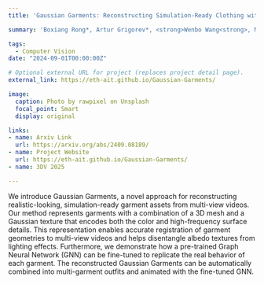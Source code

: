 ```yaml
---
title: 'Gaussian Garments: Reconstructing Simulation-Ready Clothing with Photo-Realistic Appearance from Multi-View Video - 3DV 2025'

summary: 'Boxiang Rong*, Artur Grigorev*, <strong>Wenbo Wang<strong>, Michael J. Black, Bernhard Thomaszewski, Christina Tsalicoglou, Otmar Hilliges.'

tags:
  - Computer Vision
date: "2024-09-01T00:00:00Z"

# Optional external URL for project (replaces project detail page).
external_link: https://eth-ait.github.io/Gaussian-Garments/

image:
  caption: Photo by rawpixel on Unsplash
  focal_point: Smart
  display: original

links:
- name: Arxiv Link
  url: https://arxiv.org/abs/2409.08189/
- name: Project Website
  url: https://eth-ait.github.io/Gaussian-Garments/
- name: 3DV 2025

---
```


We introduce Gaussian Garments, a novel approach for reconstructing realistic-looking, simulation-ready garment assets from multi-view videos. Our method represents garments with a combination of a 3D mesh and a Gaussian texture that encodes both the color and high-frequency surface details. This representation enables accurate registration of garment geometries to multi-view videos and helps disentangle albedo textures from lighting effects. Furthermore, we demonstrate how a pre-trained Graph Neural Network (GNN) can be fine-tuned to replicate the real behavior of each garment. The reconstructed Gaussian Garments can be automatically combined into multi-garment outfits and animated with the fine-tuned GNN.
